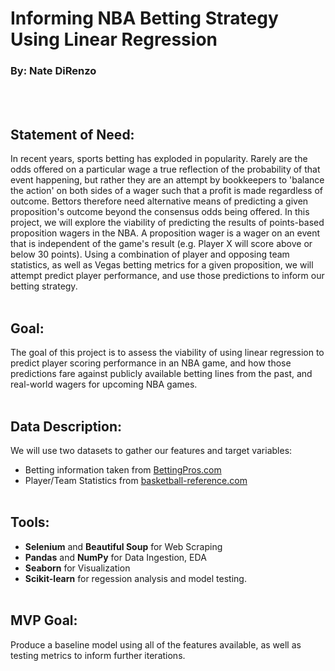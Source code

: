 # Informing NBA Betting Strategy Using Linear Regression #
### By: Nate DiRenzo

<br></br>
## Statement of Need:
In recent years, sports betting has exploded in popularity. Rarely are the odds offered on a particular wage a true reflection of the probability of that event happening, but rather they are an attempt by bookkeepers to 'balance the action' on both sides of a wager such that a profit is made regardless of outcome. Bettors therefore need alternative means of predicting a given proposition's outcome beyond the consensus odds being offered. In this project, we will explore the viability of predicting the results of points-based proposition wagers in the NBA. A proposition wager is a wager on an event that is independent of the game's result (e.g. Player X will score above or below 30 points). Using a combination of player and opposing team statistics, as well as Vegas betting metrics for a given proposition, we will attempt predict player performance, and use those predictions to inform our betting strategy.
<br></br>
## Goal:
The goal of this project is to assess the viability of using linear regression to predict player scoring performance in an NBA game, and how those predictions fare against publicly available betting lines from the past, and real-world wagers for upcoming NBA games.
<br></br>
## Data Description:
We will use two datasets to gather our features and target variables:
- Betting information taken from [BettingPros.com](https://www.bettingpros.com/nba/picks/prop-bets/)
- Player/Team Statistics from [basketball-reference.com](https://www.basketball-reference.com/)
<br></br>
## Tools:
- **Selenium** and **Beautiful Soup** for Web Scraping
- **Pandas** and **NumPy** for Data Ingestion, EDA
- **Seaborn** for Visualization
- **Scikit-learn** for regession analysis and model testing.
<br></br>
## MVP Goal:
Produce a baseline model using all of the features available, as well as testing metrics to inform further iterations. 

